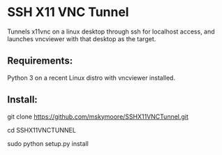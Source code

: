 # SSH X11 VNC Tunnel

Tunnels x11vnc on a linux desktop through ssh for localhost access, and launches vncviewer with that desktop as the target.

## Requirements:

Python 3 on a recent Linux distro  with vncviewer installed.

## Install:

git clone https://github.com/mskymoore/SSHX11VNCTunnel.git

cd SSHX11VNCTUNNEL

sudo python setup.py install
